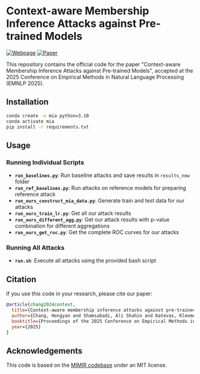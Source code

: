# Context-aware Membership Inference Attacks against Pre-trained Models
[![Webpage](https://img.shields.io/badge/🌐-Webpage-blue)](https://hongyanchang.com/camia/) [![Paper](https://img.shields.io/badge/📄-Paper-red)](URL_TO_BE_PROVIDED)

This repository contains the official code for the paper "Context-aware Membership Inference Attacks against Pre-trained Models", accepted at the 2025 Conference on Empirical Methods in Natural Language Processing (EMNLP 2025).


## Installation

```bash
conda create -n mia python=3.10
conda activate mia
pip install -r requirements.txt
```

## Usage

### Running Individual Scripts

- **`run_baselines.py`**: Run baseline attacks and save results in `results_new` folder
- **`run_ref_baselines.py`**: Run attacks on reference models for preparing reference attack
- **`run_ours_construct_mia_data.py`**: Generate train and test data for our attacks
- **`run_ours_train_lr.py`**: Get all our attack results
- **`run_ours_different_agg.py`**: Get our attack results with p-value combination for different aggregations
- **`run_ours_get_roc.py`**: Get the complete ROC curves for our attacks

### Running All Attacks

- **`run.sh`**: Execute all attacks using the provided bash script

## Citation

If you use this code in your research, please cite our paper:

```bibtex
@article{chang2024context,
  title={Context-aware membership inference attacks against pre-trained large language models},
  author={Chang, Hongyan and Shamsabadi, Ali Shahin and Katevas, Kleomenis and Haddadi, Hamed and Shokri, Reza},
  booktitle={Proceedings of the 2025 Conference on Empirical Methods in Natural Language Processing (EMNLP)},
  year={2025}
}
```

## Acknowledgements

This code is based on the [MIMIR codebase](https://github.com/iamgroot42/mimir) under an MIT license. 